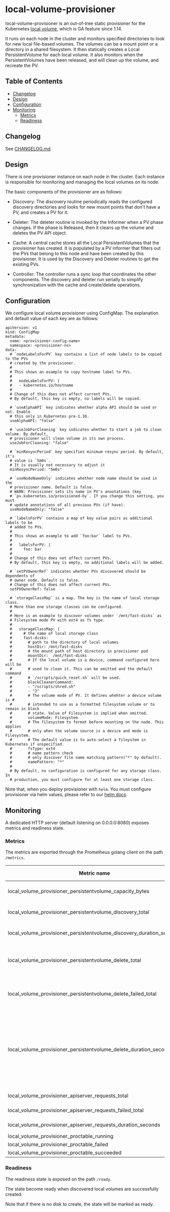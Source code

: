 # local-volume-provisioner

local-volume-provisioner is an out-of-tree static provisioner for the
Kubernetes [local volume](https://kubernetes.io/docs/concepts/storage/volumes/#local), which is GA feature since 1.14.

It runs on each node in the cluster and monitors specified directories to look for
new local file-based volumes.  The volumes can be a mount point or a directory in
a shared filesystem.  It then statically creates a Local PersistentVolume for each
local volume.  It also monitors when the PersistentVolumes have been released, and
will clean up the volume, and recreate the PV.

## Table of Contents

- [Changelog](#changelog)
- [Design](#design)
- [Configuration](#configuration)
- [Monitoring](#monitoring)
  * [Metrics](#metrics)
  * [Readiness](#readiness)

## Changelog

See [CHANGELOG.md](../CHANGELOG.md).

## Design

There is one provisioner instance on each node in the cluster.  Each instance is
responsible for monitoring and managing the local volumes on its node.

The basic components of the provisioner are as follows:

- Discovery: The discovery routine periodically reads the configured discovery
  directories and looks for new mount points that don't have a PV, and creates
  a PV for it.

- Deleter: The deleter routine is invoked by the Informer when a PV phase changes.
  If the phase is Released, then it cleans up the volume and deletes the PV API
  object.

- Cache: A central cache stores all the Local PersistentVolumes that the provisioner
  has created.  It is populated by a PV informer that filters out the PVs that
  belong to this node and have been created by this provisioner.  It is used by
  the Discovery and Deleter routines to get the existing PVs.

- Controller: The controller runs a sync loop that coordinates the other components.
  The discovery and deleter run serially to simplify synchronization with the cache
  and create/delete operations.

## Configuration

We configure local volume provisioner using ConfigMap. The explanation and
default value of each key are as follows:

```
apiVersion: v1
kind: ConfigMap
metadata:
  name: <provisioner-config-name>
  namespace: <provisioner-ns>
data:
  # `nodeLabelsForPV` key contains a list of node labels to be copied to the PVs
  # created by the provisioner.
  #
  # This shows an example to copy hostname label to PVs.
  #
  #   nodeLabelsForPV: |
  #   - kubernetes.io/hostname
  #
  # Change of this does not affect current PVs.
  # By default, this key is empty, no labels will be copied.

  # `useAlphaAPI` key indicates whether alpha API should be used or not. Enable
  # this only in Kubernetes pre-1.10.
  useAlphaAPI: "false"

  # `useJobForCleaning` key indicates whether to start a job to clean volume. By default,
  # provisioner will clean volume in its own process.
  useJobForCleaning: "false"

  # `minResyncPeriod` key specifies minimum resync period. By default, it's
  # value is `5m0s`.
  # It is usually not necessary to adjust it
  minResyncPeriod: "5m0s"

  # `useNodeNameOnly` indicates whether node name should be used in the
  # provisioner name. Default is false.
  # WARN: Provisioner sets its name in PV's annotations (key
  # `pv.kubernetes.io/provisioned-by`. If you change this setting, you must
  # update annotations of all previous PVs (if have).
  useNodeNameOnly: "false"

  # `labelsForPV` contains a map of key value pairs as additional labels to be
  # added to PVs.
  #
  # This shows an example to add `foo:bar` label to PVs.
  #
  #   labelsForPV: |
  #     foo: bar
  #
  # Change of this does not affect current PVs.
  # By default, this key is empty, no additional labels will be added.

  # `setPVOwnerRef` indicates whether PVs discovered should be dependents of
  # owner node. Default is false.
  # Change of this does not affect current PVs.
  setPVOwnerRef: false

  # `storageClassMap` is a map. The key is the name of local storage class.
  # More than one storage classes can be configured.
  #
  # Here is an example to discover volumes under `/mnt/fast-disks` as
  # Filesystem mode PV with ext4 as fs type.
  #
  #   storageClassMap: |
  #     # the name of local storage class
  #     fast-disks:
  #       # path to the directory of local volumes
  #       hostDir: /mnt/fast-disks
  #       # the mount path of host directory in provisioner pod
  #       mountDir:  /mnt/fast-disks
  #       # If the local volume is a device, command configured here will be
  #       # used to clean it. This can be omitted and the default command
  #       # `/scripts/quick_reset.sh` will be used.
  #       blockCleanerCommand:
  #       - "/scripts/shred.sh"
  #       - "2"
  #       # The volume mode of PV. It defines whehter a device volume is #
  #       # intended to use as a formatted filesystem volume or to remain in block
  #       # state. Value of Filesystem is implied when omitted.
  #       volumeMode: Filesystem
  #       # The filesystem to format before mounting on the node. This applies
  #       # only when the volume source is a device and mode is Filesystem.
  #       # The default value is to auto-select a fileystem in Kubernetes if unspecified.
  #       fsType: ext4
  #       # name pattern check
  #       # only discover file name matching pattern("*" by default).
  #       namePattern: "*"
  #
  # By default, no configuration is configured for any storage class. In
  # production, you must configure for at least one storage class.
```

Note that, when you deploy provisioner with `helm`. You must configure
provisioner via helm values, please refer to our [helm docs](/helm).

## Monitoring

A dedicated HTTP server (default listening on 0.0.0.0:8080) exposes metrics and
readiness state.

### Metrics

The metrics are exported through the Prometheus golang client on the path `/metrics`.

| Metric name                                                   | Metric type | Labels                                                                                                                                                                             |
| ----------                                                    | ----------- | -----------                                                                                                                                                                        |
| local_volume_provisioner_persistentvolume_capacity_bytes      | Gauge       | `mode`=&lt;persistentvolume-mode&gt;                                                                                                                                               |
| local_volume_provisioner_persistentvolume_discovery_total     | Counter     | `mode`=&lt;persistentvolume-mode&gt;                                                                                                                                               |
| local_volume_provisioner_persistentvolume_discovery_duration_seconds   | Histogram   | `mode`=&lt;persistentvolume-mode&gt;                                                                                                                                               |
| local_volume_provisioner_persistentvolume_delete_total        | Counter     | `mode`=&lt;persistentvolume-mode&gt; <br> `type`=&lt;process&#124;job&gt;                                                                                                          |
| local_volume_provisioner_persistentvolume_delete_failed_total | Counter     | `mode`=&lt;persistentvolume-mode&gt; <br> `type`=&lt;process&#124;job&gt;                                                                                                          |
| local_volume_provisioner_persistentvolume_delete_duration_seconds      | Histogram   | `mode`=&lt;persistentvolume-mode&gt; <br> `type`=&lt;process&#124;job&gt; <br> `capacity`=&lt;volume-capacity-breakdown-by-500G&gt; <br> `cleanup_command`=&lt;cleanup-command&gt; |
| local_volume_provisioner_apiserver_requests_total             | Counter     | `method`=&lt;request-method&gt;                                                                                                                                                    |
| local_volume_provisioner_apiserver_requests_failed_total      | Counter     | `method`=&lt;request-method&gt;                                                                                                                                                    |
| local_volume_provisioner_apiserver_requests_duration_seconds           | Histogram   | `method`=&lt;request-method&gt;                                                                                                                                                    |
| local_volume_provisioner_proctable_running                    | Gauge       |                                                                                                                                                                                    |
| local_volume_provisioner_proctable_failed                     | Gauge       |                                                                                                                                                                                    |
| local_volume_provisioner_proctable_succeeded                  | Gauge       |                                                                                                                                                                                    |

### Readiness

The readiness state is exposed on the path `/ready`.

The state become ready when discovered local volumes are successfully created.

Note that if there is no disk to create, the state will be marked as ready.
